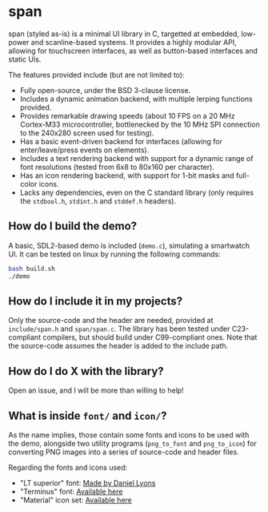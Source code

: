 # span

span (styled as-is) is a minimal UI library in C, targetted at embedded, low-power and scanline-based systems. It provides a highly modular API, allowing for touchscreen interfaces, as well as button-based interfaces and static UIs.

The features provided include (but are not limited to):
*	Fully open-source, under the BSD 3-clause license.
*	Includes a dynamic animation backend, with multiple lerping functions provided.
*	Provides remarkable drawing speeds (about 10 FPS on a 20 MHz Cortex-M33 microcontroller, bottlenecked by the 10 MHz SPI connection to the 240x280 screen used for testing).
*	Has a basic event-driven backend for interfaces (allowing for enter/leave/press events on elements).
*	Includes a text rendering backend with support for a dynamic range of font resolutions (tested from 6x8 to 80x160 per character).
*	Has an icon rendering backend, with support for 1-bit masks and full-color icons.
*	Lacks any dependencies, even on the C standard library (only requires the `stdbool.h`, `stdint.h` and `stddef.h` headers).

## How do I build the demo?

A basic, SDL2-based demo is included (`demo.c`), simulating a smartwatch UI. It can be tested on linux by running the following commands:

```sh
bash build.sh
./demo
```

## How do I include it in my projects?

Only the source-code and the header are needed, provided at `include/span.h` and `span/span.c`. The library has been tested under C23-compliant compilers, but should build under C99-compliant ones. Note that the source-code assumes the header is added to the include path.

## How do I do X with the library?

Open an issue, and I will be more than willing to help!

## What is inside `font/` and `icon/`?

As the name implies, those contain some fonts and icons to be used with the demo, alongside two utility programs (`png_to_font` and `png_to_icon`) for converting PNG images into a series of source-code and header files.

Regarding the fonts and icons used:
- "LT superior" font: [Made by Daniel Lyons](https://uncut.wtf/monospace/lt-superior-mono)
- "Terminus" font: [Available here](https://terminus-font.sourceforge.net)
- "Material" icon set: [Available here](https://fonts.google.com/icons)
